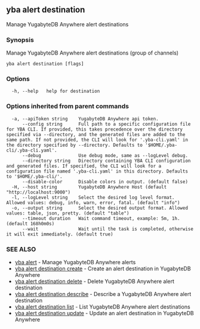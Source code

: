 ## yba alert destination

Manage YugabyteDB Anywhere alert destinations

### Synopsis

Manage YugabyteDB Anywhere alert destinations (group of channels)

```
yba alert destination [flags]
```

### Options

```
  -h, --help   help for destination
```

### Options inherited from parent commands

```
  -a, --apiToken string    YugabyteDB Anywhere api token.
      --config string      Full path to a specific configuration file for YBA CLI. If provided, this takes precedence over the directory specified via --directory, and the generated files are added to the same path. If not provided, the CLI will look for '.yba-cli.yaml' in the directory specified by --directory. Defaults to '$HOME/.yba-cli/.yba-cli.yaml'.
      --debug              Use debug mode, same as --logLevel debug.
      --directory string   Directory containing YBA CLI configuration and generated files. If specified, the CLI will look for a configuration file named '.yba-cli.yaml' in this directory. Defaults to '$HOME/.yba-cli/'.
      --disable-color      Disable colors in output. (default false)
  -H, --host string        YugabyteDB Anywhere Host (default "http://localhost:9000")
  -l, --logLevel string    Select the desired log level format. Allowed values: debug, info, warn, error, fatal. (default "info")
  -o, --output string      Select the desired output format. Allowed values: table, json, pretty. (default "table")
      --timeout duration   Wait command timeout, example: 5m, 1h. (default 168h0m0s)
      --wait               Wait until the task is completed, otherwise it will exit immediately. (default true)
```

### SEE ALSO

* [yba alert](yba_alert.md)	 - Manage YugabyteDB Anywhere alerts
* [yba alert destination create](yba_alert_destination_create.md)	 - Create an alert destination in YugabyteDB Anywhere
* [yba alert destination delete](yba_alert_destination_delete.md)	 - Delete YugabyteDB Anywhere alert destination
* [yba alert destination describe](yba_alert_destination_describe.md)	 - Describe a YugabyteDB Anywhere alert destination
* [yba alert destination list](yba_alert_destination_list.md)	 - List YugabyteDB Anywhere alert destinations
* [yba alert destination update](yba_alert_destination_update.md)	 - Update an alert destination in YugabyteDB Anywhere

